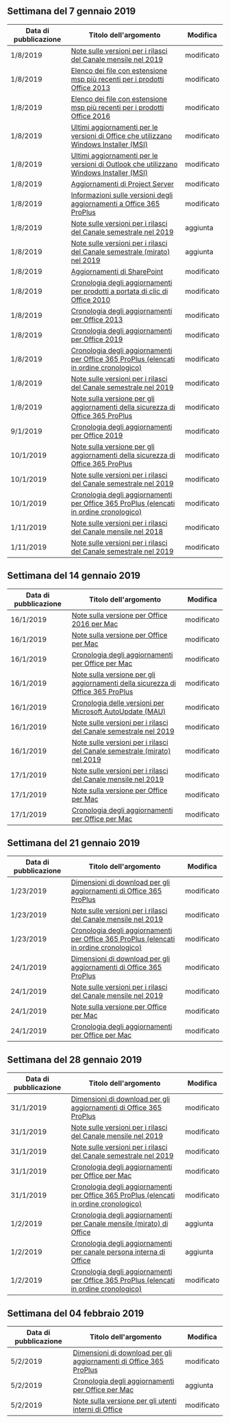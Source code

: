 <!-- This file is generated automatically each week. Changes made to this file will be overwritten.-->




## <a name="week-of-january-07-2019"></a>Settimana del 7 gennaio 2019


| Data di pubblicazione |Titolo dell'argomento | Modifica |
|------|------------|--------|
| 1/8/2019 | [Note sulle versioni per i rilasci del Canale mensile nel 2019](/OfficeUpdates/monthly-channel-2019) | modificato |
| 1/8/2019 | [Elenco dei file con estensione msp più recenti per i prodotti Office 2013](/OfficeUpdates/msp-files-office-2013) | modificato |
| 1/8/2019 | [Elenco dei file con estensione msp più recenti per i prodotti Office 2016](/OfficeUpdates/msp-files-office-2016) | modificato |
| 1/8/2019 | [Ultimi aggiornamenti per le versioni di Office che utilizzano Windows Installer (MSI)](/OfficeUpdates/office-updates-msi) | modificato |
| 1/8/2019 | [Ultimi aggiornamenti per le versioni di Outlook che utilizzano Windows Installer (MSI)](/OfficeUpdates/outlook-updates-msi) | modificato |
| 1/8/2019 | [Aggiornamenti di Project Server](/OfficeUpdates/project-server-updates) | modificato |
| 1/8/2019 | [Informazioni sulle versioni degli aggiornamenti a Office 365 ProPlus](/OfficeUpdates/release-notes-office365-proplus) | modificato |
| 1/8/2019 | [Note sulle versioni per i rilasci del Canale semestrale nel 2019](/OfficeUpdates/semi-annual-channel-2019) | aggiunta |
| 1/8/2019 | [Note sulle versioni per i rilasci del Canale semestrale (mirato) nel 2019](/OfficeUpdates/semi-annual-channel-targeted-2019) | aggiunta |
| 1/8/2019 | [Aggiornamenti di SharePoint](/OfficeUpdates/sharepoint-updates) | modificato |
| 1/8/2019 | [Cronologia degli aggiornamenti per prodotti a portata di clic di Office 2010](/OfficeUpdates/update-history-office-2010-click-to-run) | modificato |
| 1/8/2019 | [Cronologia degli aggiornamenti per Office 2013](/OfficeUpdates/update-history-office-2013) | modificato |
| 1/8/2019 | [Cronologia degli aggiornamenti per Office 2019](/OfficeUpdates/update-history-office-2019) | modificato |
| 1/8/2019 | [Cronologia degli aggiornamenti per Office 365 ProPlus (elencati in ordine cronologico)](/OfficeUpdates/update-history-office365-proplus-by-date) | modificato |
| 1/8/2019 | [Note sulle versioni per i rilasci del Canale semestrale nel 2019](/OfficeUpdates/semi-annual-channel-2019) | modificato |
| 1/8/2019 | [Note sulla versione per gli aggiornamenti della sicurezza di Office 365 ProPlus](/OfficeUpdates/office365-proplus-security-updates) | modificato |
| 9/1/2019 | [Cronologia degli aggiornamenti per Office 2019](/OfficeUpdates/update-history-office-2019) | modificato |
| 10/1/2019 | [Note sulla versione per gli aggiornamenti della sicurezza di Office 365 ProPlus](/OfficeUpdates/office365-proplus-security-updates) | modificato |
| 10/1/2019 | [Note sulle versioni per i rilasci del Canale semestrale nel 2019](/OfficeUpdates/semi-annual-channel-2019) | modificato |
| 10/1/2019 | [Cronologia degli aggiornamenti per Office 365 ProPlus (elencati in ordine cronologico)](/OfficeUpdates/update-history-office365-proplus-by-date) | modificato |
| 1/11/2019 | [Note sulle versioni per i rilasci del Canale mensile nel 2018](/OfficeUpdates/monthly-channel-2018) | modificato |
| 1/11/2019 | [Note sulle versioni per i rilasci del Canale semestrale nel 2019](/OfficeUpdates/semi-annual-channel-2019) | modificato |


## <a name="week-of-january-14-2019"></a>Settimana del 14 gennaio 2019


| Data di pubblicazione |Titolo dell'argomento | Modifica |
|------|------------|--------|
| 16/1/2019 | [Note sulla versione per Office 2016 per Mac](/OfficeUpdates/release-notes-office-2016-mac) | modificato |
| 16/1/2019 | [Note sulla versione per Office per Mac](/OfficeUpdates/release-notes-office-for-mac) | modificato |
| 16/1/2019 | [Cronologia degli aggiornamenti per Office per Mac](/OfficeUpdates/update-history-office-for-mac) | modificato |
| 16/1/2019 | [Note sulla versione per gli aggiornamenti della sicurezza di Office 365 ProPlus](/OfficeUpdates/office365-proplus-security-updates) | modificato |
| 16/1/2019 | [Cronologia delle versioni per Microsoft AutoUpdate (MAU)](/OfficeUpdates/release-history-microsoft-autoupdate) | modificato |
| 16/1/2019 | [Note sulle versioni per i rilasci del Canale semestrale nel 2019](/OfficeUpdates/semi-annual-channel-2019) | modificato |
| 16/1/2019 | [Note sulle versioni per i rilasci del Canale semestrale (mirato) nel 2019](/OfficeUpdates/semi-annual-channel-targeted-2019) | modificato |
| 17/1/2019 | [Note sulle versioni per i rilasci del Canale mensile nel 2019](/OfficeUpdates/monthly-channel-2019) | modificato |
| 17/1/2019 | [Note sulla versione per Office per Mac](/OfficeUpdates/release-notes-office-for-mac) | modificato |
| 17/1/2019 | [Cronologia degli aggiornamenti per Office per Mac](/OfficeUpdates/update-history-office-for-mac) | modificato |


## <a name="week-of-january-21-2019"></a>Settimana del 21 gennaio 2019


| Data di pubblicazione |Titolo dell'argomento | Modifica |
|------|------------|--------|
| 1/23/2019 | [Dimensioni di download per gli aggiornamenti di Office 365 ProPlus](/OfficeUpdates/download-sizes-office365-proplus-updates) | modificato |
| 1/23/2019 | [Note sulle versioni per i rilasci del Canale mensile nel 2019](/OfficeUpdates/monthly-channel-2019) | modificato |
| 1/23/2019 | [Cronologia degli aggiornamenti per Office 365 ProPlus (elencati in ordine cronologico)](/OfficeUpdates/update-history-office365-proplus-by-date) | modificato |
| 24/1/2019 | [Dimensioni di download per gli aggiornamenti di Office 365 ProPlus](/OfficeUpdates/download-sizes-office365-proplus-updates) | modificato |
| 24/1/2019 | [Note sulle versioni per i rilasci del Canale mensile nel 2019](/OfficeUpdates/monthly-channel-2019) | modificato |
| 24/1/2019 | [Note sulla versione per Office per Mac](/OfficeUpdates/release-notes-office-for-mac) | modificato |
| 24/1/2019 | [Cronologia degli aggiornamenti per Office per Mac](/OfficeUpdates/update-history-office-for-mac) | modificato |


## <a name="week-of-january-28-2019"></a>Settimana del 28 gennaio 2019


| Data di pubblicazione |Titolo dell'argomento | Modifica |
|------|------------|--------|
| 31/1/2019 | [Dimensioni di download per gli aggiornamenti di Office 365 ProPlus](/OfficeUpdates/download-sizes-office365-proplus-updates) | modificato |
| 31/1/2019 | [Note sulle versioni per i rilasci del Canale mensile nel 2019](/OfficeUpdates/monthly-channel-2019) | modificato |
| 31/1/2019 | [Note sulle versioni per i rilasci del Canale semestrale nel 2019](/OfficeUpdates/semi-annual-channel-2019) | modificato |
| 31/1/2019 | [Cronologia degli aggiornamenti per Office per Mac](/OfficeUpdates/update-history-office-for-mac) | modificato |
| 31/1/2019 | [Cronologia degli aggiornamenti per Office 365 ProPlus (elencati in ordine cronologico)](/OfficeUpdates/update-history-office365-proplus-by-date) | modificato |
| 1/2/2019 | [Cronologia degli aggiornamenti per Canale mensile (mirato) di Office](/OfficeUpdates/update-history-monthly-channel-targeted) | aggiunta |
| 1/2/2019 | [Cronologia degli aggiornamenti per canale persona interna di Office](/OfficeUpdates/update-history-office-insider) | aggiunta |
| 1/2/2019 | [Cronologia degli aggiornamenti per Office 365 ProPlus (elencati in ordine cronologico)](/OfficeUpdates/update-history-office365-proplus-by-date) | modificato |


## <a name="week-of-february-04-2019"></a>Settimana del 04 febbraio 2019


| Data di pubblicazione |Titolo dell'argomento | Modifica |
|------|------------|--------|
| 5/2/2019 | [Dimensioni di download per gli aggiornamenti di Office 365 ProPlus](/OfficeUpdates/download-sizes-office365-proplus-updates) | modificato |
| 5/2/2019 | [Cronologia degli aggiornamenti per Office per Mac](/OfficeUpdates/release-notes-office-insider) | aggiunta |
| 5/2/2019 | [Note sulla versione per gli utenti interni di Office](/OfficeUpdates/release-notes-office-insider) | modificato |
